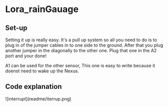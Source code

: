 # Lora_rainGauage

## Set-up

<p>Setting it up is really easy.
It's a pull up system so all you need to do is to plug in of the jumper cables in to one side to the ground. After that you plug another jumper in the diagonally to the other one. Plug that one in the A2 port and your done!</p>
<p> A1 can be used for the other sensor, This one is easy to write because it doenst need to wake up the Nexus. 

## Code explanation

<p>![interrupt](readme/iterrup.png)
